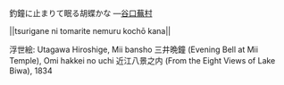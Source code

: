 釣鐘に止まりて眠る胡蝶かな
—[谷口蕪村](https://ja.wikipedia.org/wiki/谷口蕪村)

||tsurigane ni tomarite nemuru kochō kana||

浮世絵: Utagawa Hiroshige, Mii bansho 三井晩鐘 (Evening Bell at Mii Temple), Omi hakkei no uchi 近江八景之内 (From the Eight Views of Lake Biwa), 1834